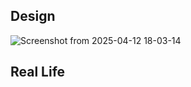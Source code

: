 ## Design

![Screenshot from 2025-04-12 18-03-14](https://github.com/user-attachments/assets/bd7906c7-ffe4-49df-bf34-31631f31e31f)

## Real Life
